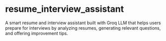 # resume_interview_assistant
A smart resume and interview assistant built with Groq LLM that helps users prepare for interviews by analyzing resumes, generating relevant questions, and offering improvement tips.
